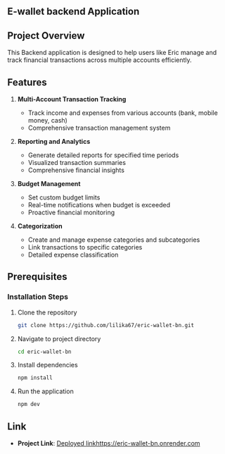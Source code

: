 ## E-wallet backend Application

## Project Overview

This Backend application is designed to help users like Eric manage and track financial transactions across multiple accounts efficiently.

## Features

1. **Multi-Account Transaction Tracking**
   - Track income and expenses from various accounts (bank, mobile money, cash)
   - Comprehensive transaction management system

2. **Reporting and Analytics**
   - Generate detailed reports for specified time periods
   - Visualized transaction summaries
   - Comprehensive financial insights

3. **Budget Management**
   - Set custom budget limits
   - Real-time notifications when budget is exceeded
   - Proactive financial monitoring

4. **Categorization**
   - Create and manage expense categories and subcategories
   - Link transactions to specific categories
   - Detailed expense classification

## Prerequisites

### Installation Steps
1. Clone the repository
   ```bash
   git clone https://github.com/lilika67/eric-wallet-bn.git
   ```

2. Navigate to project directory
   ```bash
   cd eric-wallet-bn
   ```

3. Install dependencies
   ```bash
   npm install
   ```

5. Run the application
   ```bash
   npm dev
   ```

## Link

- **Project Link**: [Deployed link]()https://eric-wallet-bn.onrender.com
